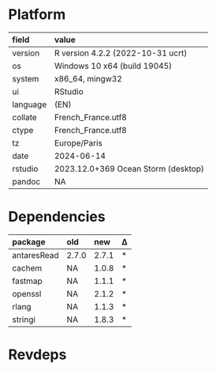 # Platform

|field    |value                               |
|:--------|:-----------------------------------|
|version  |R version 4.2.2 (2022-10-31 ucrt)   |
|os       |Windows 10 x64 (build 19045)        |
|system   |x86_64, mingw32                     |
|ui       |RStudio                             |
|language |(EN)                                |
|collate  |French_France.utf8                  |
|ctype    |French_France.utf8                  |
|tz       |Europe/Paris                        |
|date     |2024-06-14                          |
|rstudio  |2023.12.0+369 Ocean Storm (desktop) |
|pandoc   |NA                                  |

# Dependencies

|package     |old   |new   |Δ  |
|:-----------|:-----|:-----|:--|
|antaresRead |2.7.0 |2.7.1 |*  |
|cachem      |NA    |1.0.8 |*  |
|fastmap     |NA    |1.1.1 |*  |
|openssl     |NA    |2.1.2 |*  |
|rlang       |NA    |1.1.3 |*  |
|stringi     |NA    |1.8.3 |*  |

# Revdeps

